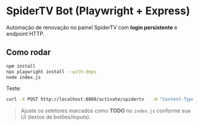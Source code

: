 # SpiderTV Bot (Playwright + Express)

Automação de renovação no painel SpiderTV com **login persistente** e endpoint HTTP.

## Como rodar

```bash
npm install
npx playwright install --with-deps
node index.js
```

Teste:

```bash
curl -X POST http://localhost:8080/activate/spidertv   -H "Content-Type: application/json"   -d '{"code":"648718886","plan":"PLANO COMPLETO","expiresAt":"2026-05-04"}'
```

> Ajuste os seletores marcados como **TODO** no `index.js` conforme sua UI (textos de botões/inputs).
